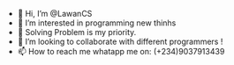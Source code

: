 - 👋 Hi, I’m @LawanCS
- 👀 I’m interested in programming new thinhs 
- 🌱 Solving Problem is my priority.
- 💞️ I’m looking to collaborate with different programmers !
- 📫 How to reach me whatapp me on: (+234)9037913439

<!---
LawanCS/LawanCS is a ✨ special ✨ repository because its `README.md` (this file) appears on your GitHub profile.
You can click the Preview link to take a look at your changes.
--->
